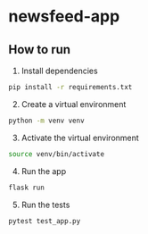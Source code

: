 # newsfeed-app

## How to run

1. Install dependencies

```bash
pip install -r requirements.txt
```

2. Create a virtual environment

```bash
python -m venv venv
```

3. Activate the virtual environment

```bash
source venv/bin/activate
```

4. Run the app

```bash
flask run
```

5. Run the tests

```bash
pytest test_app.py
```

